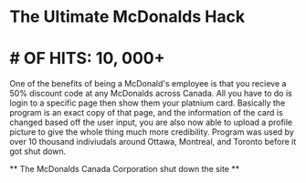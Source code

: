 # The Ultimate McDonalds Hack

# # OF HITS: 10, 000+ 

One of the benefits of being a McDonald's employee is that you recieve a 50% discount code at any McDonalds across Canada. All you have to do is login to a specific page then show them your platnium card. Basically the program is an exact copy of that page, and the information of the card is changed based off the user input, you are also now able to upload a profile picture to give the whole thing much more credibility. Program was used by over 10 thousand indiviudals around Ottawa, Montreal, and Toronto before it got shut down. 

** The McDonalds Canada Corporation shut down the site ** 


